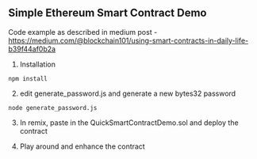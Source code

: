 ## Simple Ethereum Smart Contract Demo

Code example as described in medium post - https://medium.com/@blockchain101/using-smart-contracts-in-daily-life-b39f44af0b2a

1. Installation

```
npm install
```

2. edit generate_password.js and generate a new bytes32 password

```
node generate_password.js
``` 

3. In remix, paste in the QuickSmartContractDemo.sol and deploy the contract

4. Play around and enhance the contract
